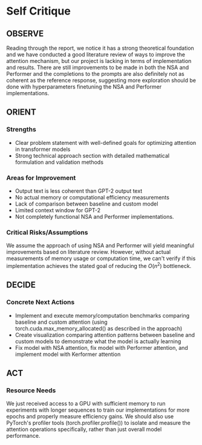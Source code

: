 # Self Critique

## **OBSERVE**

Reading through the report, we notice it has a strong theoretical foundation and we have conducted a good literature review of ways to improve the attention mechanism, but our project is lacking in terms of implementation and results. There are still improvements to be made in both the NSA and Performer and the completions to the prompts are also definitely not as coherent as the reference response, suggesting more exploration should be done with hyperparameters finetuning the NSA and Performer implementations.

## **ORIENT**

### Strengths

- Clear problem statement with well-defined goals for optimizing attention in transformer models
- Strong technical approach section with detailed mathematical formulation and validation methods

### Areas for Improvement

- Output text is less coherent than GPT-2 output text
- No actual memory or computational efficiency measurements
- Lack of comparison between baseline and custom model
- Limited context window for GPT-2
- Not completely functional NSA and Performer implementations.

### Critical Risks/Assumptions

We assume the approach of using NSA and Performer will yield meaningful improvements based on literature review. However, without actual measurements of memory usage or computation time, we can't verify if this implementation achieves the stated goal of reducing the $O(n^2)$ bottleneck.

## **DECIDE**

### Concrete Next Actions

- Implement and execute memory/computation benchmarks comparing baseline and custom attention (using torch.cuda.max_memory_allocated() as described in the approach)
- Create visualization comparing attention patterns between baseline and custom models to demonstrate what the model is actually learning
- Fix model with NSA attention, fix model with Performer attention, and implement model with Kerformer attention

## **ACT**

### Resource Needs

We just received access to a GPU with sufficient memory to run experiments with longer sequences to train our implementations for more epochs and properly measure efficiency gains. We should also use PyTorch's profiler tools (torch.profiler.profile()) to isolate and measure the attention operations specifically, rather than just overall model performance.
